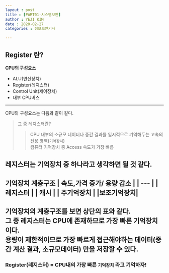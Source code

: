 ```yaml
---
layout : post
title : [PART01-시스템보안]
author : YEJI KIM
date : 2020-02-27
categories : 정보보안기사

---
```


## Register 란?

**CPU의 구성요소**
- ALU(연산장치)
- Register(레지스터)
- Control Unit(제어장치)
- 내부 CPU버스 
---
CPU의 구성요소는 다음과 같이 같다.  
> 그 중 레지스터란? 
>>  CPU 내부의 소규모 데이터나 중간 결과를 일시적으로 기억해두는 고속의 전용 영역(`기억장치`)  
>> 컴퓨터 기억장치 중 Access 속도가 가장 빠름

레지스터는 기억장치 중 하나라고 생각하면 될 것 같다.
---
**기억장치 계층구조**
| 속도,가격 증가/ 용량 감소 |
| --- |
| 레지스터 |
| 캐시 |
| 주기억장치 |
|보조기억장치|
---
기억장치의 계층구조를 보면 상단의 표와 같다.  
그 중 레지스터는 CPU에 존재하므로 가장 빠른 기억장치이다.  
용량이 제한적이므로 가장 빠르게 접근해야하는 데이터(중간 계산 결과, 소규모데이터) 만을 저장할 수 있다.  
---
### Register(레지스터) = CPU내의 가장 빠른 `기억장치` 라고 기억하자! ###
